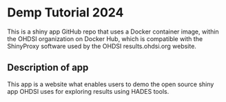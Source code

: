 # Demp Tutorial 2024
This is a shiny app GitHub repo that uses a Docker container image, within the OHDSI organization on Docker Hub, which is compatible with the ShinyProxy software used by the OHDSI results.ohdsi.org website.

## Description of app
This app is a website what enables users to demo the open source shiny app OHDSI uses for exploring results using HADES tools.
